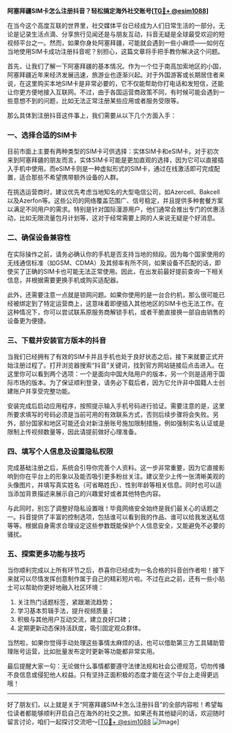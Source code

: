 **阿塞拜疆SIM卡怎么注册抖音？轻松搞定海外社交账号[[TG💪+ @esim1088](https://t.me/s/esim1088)]**

在当今这个高度互联的世界里，社交媒体平台已经成为人们日常生活的一部分。无论是记录生活点滴、分享旅行见闻还是与朋友互动，抖音无疑是全球最受欢迎的短视频平台之一。然而，如果你身处阿塞拜疆，可能就会遇到一些小麻烦——如何在当地使用SIM卡成功注册抖音呢？别担心，这篇文章将手把手教你解决这个问题。

首先，让我们了解一下阿塞拜疆的基本情况。作为一个位于南高加索地区的小国，阿塞拜疆近年来经济发展迅速，旅游业也逐渐兴起。对于外国游客或长期居住者来说，在这里购买本地SIM卡是非常必要的，它不仅能帮助你打电话和发短信，还能让你更方便地接入互联网。不过，由于各国运营商政策不同，有时候可能会遇到一些意想不到的问题，比如无法正常注册某些应用或者服务受限等。

那么具体到注册抖音这件事上，我们需要从以下几个方面入手：

### 一、选择合适的SIM卡

目前市面上主要有两种类型的SIM卡可供选择：实体SIM卡和eSIM卡。对于初次来到阿塞拜疆的朋友而言，实体SIM卡可能是更加直观的选择，因为它可以直接插入手机中使用。而eSIM卡则是一种虚拟形式的SIM卡，通过在线激活即可完成配置，适合那些不希望携带额外设备的人群。

在挑选运营商时，建议优先考虑当地知名的大型电信公司，如Azercell、Bakcell以及Azerfon等。这些公司的网络覆盖范围广、信号稳定，并且提供多种套餐方案以满足不同用户的需求。特别是针对国际漫游用户，他们通常会推出专门的优惠活动，比如无限流量包月计划等，这对于经常需要上网的人来说无疑是个好消息。

### 二、确保设备兼容性

在实际操作之前，请务必确认你的手机是否支持当地的频段。因为每个国家使用的无线通信标准（如GSM、CDMA）及其频率有所不同，如果设备不匹配的话，即使买了正确的SIM卡也可能无法正常使用。因此，在出发前最好提前查询一下相关信息，并根据需要更换手机或购买适配器。

此外，还需要注意一点就是锁网问题。如果你使用的是一台合约机，那么很可能已经被绑定到了特定运营商上，这意味着即便插入其他地区的SIM卡也无法工作。在这种情况下，你可以尝试联系原服务商解锁手机，或者干脆直接换一部自由销售的设备更为便捷。

### 三、下载并安装官方版本的抖音

当我们已经拥有了有效的SIM卡并且手机也处于良好状态之后，接下来就要正式开始注册过程了。打开浏览器搜索“抖音”关键词，找到官方网站链接后点击进入。在这里你可以看到两个选项：一个是面向中国大陆用户的版本，另一个则是适用于国际市场的版本。为了保证顺利登录，请务必下载后者，因为它允许非中国籍人士创建账户并享受完整功能。

安装完成后启动应用程序，按照提示输入手机号码进行验证。需要注意的是，这里所要求填写的号码必须是当前可用的有效联系方式，否则后续步骤将会失败。另外，部分国家和地区可能还会对新注册账号施加限制措施，例如强制实名认证或是限制上传视频数量等，因此请提前做好心理准备。

### 四、填写个人信息及设置隐私权限

完成基础注册之后，系统会引导你完善个人资料。这一步非常重要，因为它直接影响到你在平台上的形象以及能否吸引更多粉丝关注。建议至少上传一张清晰美观的头像图片，并填写真实姓名（可省略姓氏）、性别年龄等相关信息。同时也可以适当添加背景描述来展示自己的兴趣爱好或者其他特色内容。

与此同时，别忘了调整好隐私设置哦！毕竟网络安全始终是我们最关心的话题之一。抖音提供了丰富的控制选项，包括谁可以看到我的作品、谁可以给我发送私信等等。根据自身需求合理设定这些参数既能保护个人信息安全，又能避免不必要的骚扰。

### 五、探索更多功能与技巧

当你顺利完成以上所有环节之后，恭喜你已经成为一名合格的抖音创作者啦！接下来就可以尽情发挥创意制作属于自己的精彩短片啦。不过在此之前，还有一些小贴士可以帮助你更好地融入社区环境：

1. 关注热门话题标签，紧跟潮流趋势；
2. 学习基本剪辑手法，提升视频质量；
3. 积极与其他用户互动交流，建立良好口碑；
4. 定期更新动态保持活跃度，吸引固定观众群体。

当然啦，如果你觉得手动处理这些事情太麻烦的话，也可以借助第三方工具辅助管理账号运营，比如批量发布定时更新等功能都非常实用。

最后提醒大家一句：无论做什么事情都要遵守法律法规和社会公德规范，切勿传播不良信息或侵犯他人权益。只有坚持正面积极的态度才能在这个平台上走得更远哦！

---

好了朋友们，以上就是关于“阿塞拜疆SIM卡怎么注册抖音”的全部内容啦！希望每位读者都能够顺利开启自己在海外的社交之旅。如果还有其他疑问的话，欢迎随时留言讨论，咱们一起探讨交流吧～[[TG💪+ @esim1088](https://t.me/s/esim1088) ![Image](https://i.postimg.cc/4NQfJmqS/Snipaste-2025-05-13-00-14-12.png)]